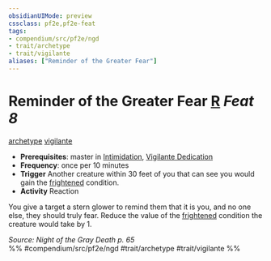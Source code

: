 ```yaml
---
obsidianUIMode: preview
cssclass: pf2e,pf2e-feat
tags:
- compendium/src/pf2e/ngd
- trait/archetype
- trait/vigilante
aliases: ["Reminder of the Greater Fear"]
---
```

# Reminder of the Greater Fear  [R](/rules/core-rulebook/chapter-9-playing-the-game.md#Actions "Reaction") *Feat 8*  
[archetype](/rules/traits/archetype.md)  [vigilante](/rules/traits/vigilante-apg.md)  

- **Prerequisites**: master in [Intimidation](/compendium/skills.md#Intimidation), [Vigilante Dedication](/compendium/feats/vigilante-dedication-apg.md)
- **Frequency**: once per 10 minutes
- **Trigger** Another creature within 30 feet of you that can see you would gain the [frightened](/rules/conditions.md#Frightened) condition.
- **Activity** Reaction

You give a target a stern glower to remind them that it is you, and no one else, they should truly fear. Reduce the value of the [frightened](/rules/conditions.md#Frightened) condition the creature would take by 1.

*Source: Night of the Gray Death p. 65*  
%% #compendium/src/pf2e/ngd #trait/archetype #trait/vigilante %%